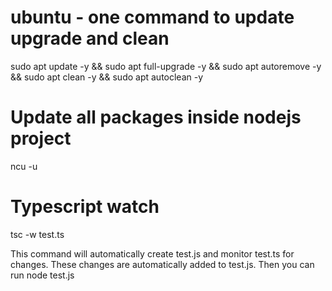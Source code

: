 # ubuntu - one command to update upgrade and clean

sudo apt update -y && sudo apt full-upgrade -y && sudo apt autoremove -y && sudo apt clean -y && sudo apt autoclean -y


# Update all packages inside nodejs project 

ncu -u


# Typescript watch
tsc -w test.ts 

This command will automatically create test.js and monitor test.ts for changes. These changes are automatically added to test.js. Then you can run node test.js 





